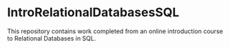 # IntroRelationalDatabasesSQL
This repository contains work completed from an online introduction course to Relational Databases in SQL.
